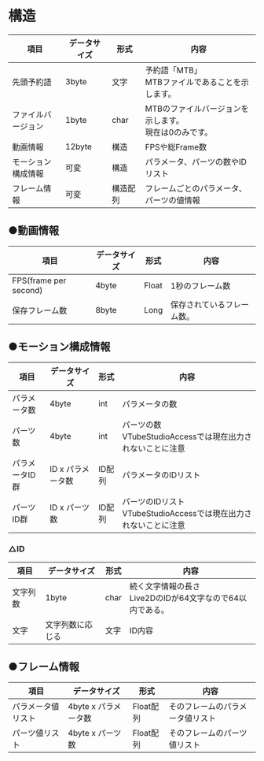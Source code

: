 # 構造

|項目|データサイズ|形式|内容|
|-|-|-|-|
|先頭予約語|3byte|文字|予約語「MTB」<br>MTBファイルであることを示します。|
|ファイルバージョン|1byte|char|MTBのファイルバージョンを示します。<br>現在は0のみです。|
|動画情報|12byte|構造|FPSや総Frame数|
|モーション構成情報|可変|構造|パラメータ、パーツの数やIDリスト|
|フレーム情報|可変|構造配列|フレームごとのパラメータ、パーツの値情報|

## ●動画情報

|項目|データサイズ|形式|内容|
|-|-|-|-|
|FPS(frame per second)|4byte|Float|1秒のフレーム数|
|保存フレーム数|8byte|Long|保存されているフレーム数。|

## ●モーション構成情報

|項目|データサイズ|形式|内容|
|-|-|-|-|
|パラメータ数|4byte|int|パラメータの数|
|パーツ数|4byte|int|パーツの数<br>VTubeStudioAccessでは現在出力されないことに注意|
|パラメータID群|ID x パラメータ数|ID配列|パラメータのIDリスト|
|パーツID群|ID x パーツ数|ID配列|パーツのIDリスト<br>VTubeStudioAccessでは現在出力されないことに注意|

### △ID

|項目|データサイズ|形式|内容|
|-|-|-|-|
|文字列数|1byte|char|続く文字情報の長さ<br>Live2DのIDが64文字なので64以内である。|
|文字|文字列数に応じる|文字|ID内容|

## ●フレーム情報

|項目|データサイズ|形式|内容|
|-|-|-|-|
|パラメータ値リスト|4byte x パラメータ数|Float配列|そのフレームのパラメータ値リスト|
|パーツ値リスト|4byte x パーツ数|Float配列|そのフレームのパーツ値リスト|
